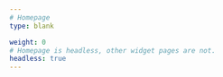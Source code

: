 ```yaml
---
# Homepage
type: blank

weight: 0
# Homepage is headless, other widget pages are not.
headless: true
---
```

